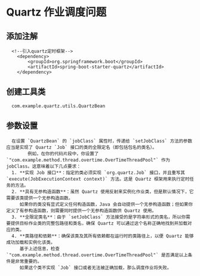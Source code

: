 # Quartz 作业调度问题
## 添加注解
      <!--引入quartz定时框架-->
        <dependency>
            <groupId>org.springframework.boot</groupId>
            <artifactId>spring-boot-starter-quartz</artifactId>
        </dependency>
## 创建工具类
      com.example.quartz.utils.QuartzBean

## 参数设置
      在设置 `QuartzBean` 的 `jobClass` 属性时，传递给 `setJobClass` 方法的参数应当是实现了 Quartz `Job` 接口的类的全限定名（即包括包名的类名）。
            例如，在你的代码片段中，你设置了 `"com.example.method.thread.overtime.OverTimeThreadPool"` 作为 jobClass。这意味着以下几点要求：
      1. **实现 Job 接口**：指定的类必须实现 `org.quartz.Job` 接口，并且重写其 `execute(JobExecutionContext context)` 方法。这是 Quartz 框架用来执行定时任务的方法。
      2. **具有无参构造函数**：虽然 Quartz 使用反射来实例化作业类，但是默认情况下，它需要该类提供一个无参构造函数。
         如果你的类没有显式定义任何构造函数，Java 会自动提供一个无参构造函数；但如果你定义了有参构造函数，则需要同时提供一个无参构造函数供 Quartz 使用。
      3. **全限定类名**：由于 `setJobClass` 方法接受的是字符串形式的类名，所以你需要提供目标作业类的完整包路径和类名，确保 Quartz 可以通过这个名称正确地找到并加载对应的类。
      4. **类路径和依赖**：确保该类及其所有依赖都在运行时的类路径上，以便 Quartz 能够成功加载和实例化该类。
         基于上述信息，检查 `"com.example.method.thread.overtime.OverTimeThreadPool"` 是否满足以上条件是非常重要的。
         如果这个类不实现 `Job` 接口或者无法被正确加载，那么调度作业将失败。
